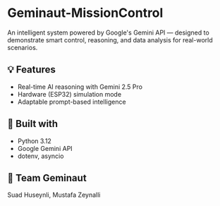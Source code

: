 # Geminaut-MissionControl
An intelligent system powered by Google's Gemini API — designed to demonstrate smart control, reasoning, and data analysis for real-world scenarios.

## 💡 Features
- Real-time AI reasoning with Gemini 2.5 Pro
- Hardware (ESP32) simulation mode
- Adaptable prompt-based intelligence

## 🧠 Built with
- Python 3.12
- Google Gemini API
- dotenv, asyncio

## 👥 Team Geminaut
Suad Huseynli, Mustafa Zeynalli

